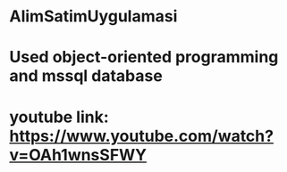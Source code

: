 # AlimSatimUygulamasi
# Used object-oriented programming and mssql database
# youtube link: https://www.youtube.com/watch?v=OAh1wnsSFWY
